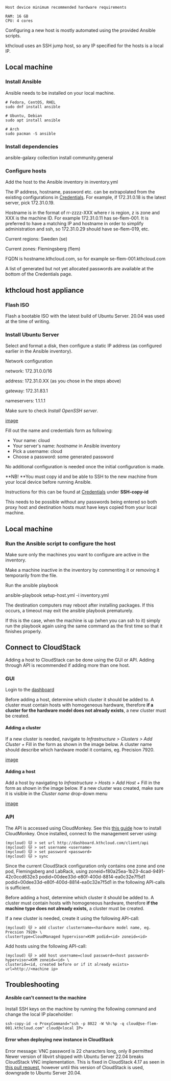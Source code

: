     Host device minimum recommended hardware requirements

    RAM: 16 GB
    CPU: 4 cores

Configuring a new host is mostly automated using the provided Ansible
scripts.

kthcloud uses an SSH jump host, so any IP specified for the hosts is a
local IP.

<span id="local-machine"></span>

## Local machine

<span id="install-ansible"></span>

### Install Ansible

Ansible needs to be installed on your local machine.

    # Fedora, CentOS, RHEL
    sudo dnf install ansible

    # Ubuntu, Debian
    sudo apt install ansible

    # Arch
    sudo pacman -S ansible

<span id="install-dependencies"></span>

### Install dependencies

ansible-galaxy collection install community.general

<span id="configure-hosts"></span>

### Configure hosts

Add the host to the Ansible inventory in inventory.yml

The IP address, hostname, password etc. can be extrapolated from the
existing configurations
in [Credentials](https://www.kth.se/social/group/kth-cloud/page/credentials/).
For example, if 172.31.0.18 is the latest server, pick 172.31.0.19.

Hostname is in the format of rr-zzzz-XXX where r is region, z is zone
and XXX is the machine ID. For example 172.31.0.11 has se-flem-001. It
is preferred to have a matching IP and hostname in order to simplify
administration and ssh, so 172.31.0.29 should have se-flem-019, etc. 

Current regions:
Sweden (se)

Current zones:
Flemingsberg (flem)

FQDN is hostname.kthcloud.com, so for example se-flem-001.kthcloud.com

A list of generated but not yet allocated passwords are available at the
bottom of the Credentials page.

<span id="kthcloud-host-appliance"></span>

## kthcloud host appliance

<span id="flash-iso"></span>

### Flash ISO

Flash a bootable ISO with the latest build of Ubuntu Server. 20.04 was
used at the time of writing.

<span id="install-ubuntu-server"></span>

### Install Ubuntu Server

Select and format a disk, then configure a static IP address (as
configured earlier in the Ansible inventory).

Network configuration

network: 172.31.0.0/16

address: 172.31.0.XX (as you chose in the steps above)

gateway: 172.31.83.1

nameservers: 1.1.1.1

Make sure to check *Install OpenSSH server*.

[image](/File:Ubuntu-ssh.png "wikilink")

Fill out the name and credentials form as following:

  - Your name: cloud
  - Your server's name: *hostname* in Ansible inventory
  - Pick a username: cloud
  - Choose a password: some generated password

No additional configuration is needed once the initial configuration is
made.

**NB\! **You must copy id and be able to SSH to the new machine from
your local device before running Ansible.

Instructions for this can be
found at [Credentials](https://www.kth.se/social/group/kth-cloud/page/credentials/) under **SSH-copy-id**

This needs to be possible without any passwords being entered so both
proxy host and destination hosts must have keys copied from your local
machine.

<span id="local-machine-1"></span>

## Local machine

<span id="run-the-ansible-script-to-configure-the-host"></span>

### Run the Ansible script to configure the host

Make sure only the machines you want to configure are active in the
inventory.

Make a machine inactive in the inventory by commenting it or removing it
temporarily from the file.

Run the ansible playbook

ansible-playbook setup-host.yml -i inventory.yml

The destination computers may reboot after installing packages. If this
occurs, a timeout may exit the ansible playbook prematurely.

If this is the case, when the machine is up (when you can ssh to it)
simply run the playbook again using the same command as the first time
so that it finishes properly.

<span id="connect-to-cloudstack"></span>

## Connect to CloudStack

Adding a host to CloudStack can be done using the GUI or API. Adding
through API is recommended if adding more than one host.

<span id="gui"></span>

### GUI

Login to the [dashboard](http://dashboard.kthcloud.com)

Before adding a host, determine which cluster it should be added to. A
cluster must contain hosts with homogeneous hardware, therefore **if a
cluster for the hardware model does not already exists**, a new cluster
must be created.

<span id="adding-a-cluster"></span>

#### Adding a cluster

If a new cluster is needed, navigate to *Infrastructure \> Clusters \>
Add Cluster +*
Fill in the form as shown in the image below.
A cluster name should describe which hardware model it contains, eg.
Precision 7920.

[image](/File:Add-cluster.png "wikilink")

<span id="adding-a-host"></span>

#### Adding a host

Add a host by navigating to *Infrastructure \> Hosts \> Add Host +*
Fill in the form as shown in the image below.
If a new cluster was created, make sure it is visible in the *Cluster
name* drop-down menu

[image](/File:Add-host.png "wikilink")

<span id="api"></span>

### API

The API is accessed using CloudMonkey. See this [this
guide](https://github.com/apache/cloudstack-cloudmonkey/wiki/Getting-Started)
how to install CloudMonkey. Once installed, connect to the management
server using:

    (mycloud) 🐱 > set url http://dashboard.kthcloud.com/client/api
    (mycloud) 🐱 > set username <username>
    (mycloud) 🐱 > set password <password>
    (mycloud) 🐱 > sync

Since the current CloudStack configuration only contains one zone and
one pod, Flemingsberg and LabRack, using
zoneid=f80a25ea-1b23-4cad-9491-42c0ccd632e3
podid=00dee33d-e80f-400d-8814-ea0c32e7f5d1
podid=00dee33d-e80f-400d-8814-ea0c32e7f5d1 in the following API-calls is
sufficient.

Before adding a host, determine which cluster it should be added to. A
cluster must contain hosts with homogeneous hardware, therefore **if the
machine type does not already exists,** a cluster must be created.

If a new cluster is needed, create it using the following API-call:

    (mycloud) 🐱 > add cluster clustername=<hardware model name, eg. Precsion 7920> \
    clustertype=CloudManaged hypervisor=KVM podid=<id> zoneid=<id>

Add hosts using the following API-call:

    (mycloud) 🐱 > add host username=cloud password=<host password> hypervisor=KVM zoneid=<id> \
    clusterid=<id, created before or if it already exists> url=http://<machine ip>

<span id="troubleshooting"></span>

## Troubleshooting

<span id="ansible-cant-connect-to-the-machine"></span>

#### Ansible can't connect to the machine

Install SSH keys on the machine by running the following command and
change the local IP placeholder:

    ssh-copy-id -o ProxyCommand="ssh -p 8022 -W %h:%p -q cloud@se-flem-001.kthcloud.com" cloud@<local IP>

<span id="error-when-deploying-new-instance-in-cloudstack"></span>

#### Error when deploying new instance in CloudStack

Error message: VNC password is 22 characters long, only 8 permitted
Newer version of libvirt shipped with Ubuntu Server 22.04 breaks
CloudStack VNC implementation.
This is fixed in CloudStack 4.17 as seen in [this pull
request](https://github.com/apache/cloudstack/pull/6244), however until
this version of CloudStack is used, downgrade to Ubuntu Server 20.04.

<span></span>